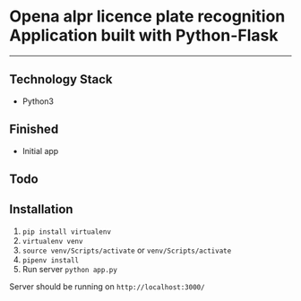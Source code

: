 # Opena alpr licence plate recognition Application built with Python-Flask 


---
## Technology Stack
* Python3

## Finished
- Initial app

## Todo

## Installation
1. `pip install virtualenv`
2. `virtualenv venv`
3. `source venv/Scripts/activate` or `venv/Scripts/activate`
4. `pipenv install`
5.  Run server `python app.py`

 Server should be running on `http://localhost:3000/`
